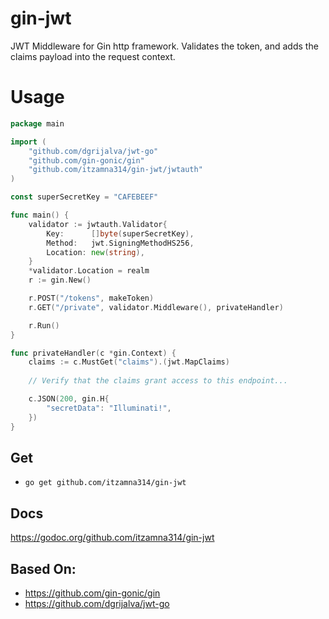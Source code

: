 # gin-jwt
JWT Middleware for Gin http framework.  Validates the token, and adds the claims payload into the request context.

# Usage
```go
package main

import (
	"github.com/dgrijalva/jwt-go"
	"github.com/gin-gonic/gin"
	"github.com/itzamna314/gin-jwt/jwtauth"
)

const superSecretKey = "CAFEBEEF"

func main() {
	validator := jwtauth.Validator{
		Key:      []byte(superSecretKey),
		Method:   jwt.SigningMethodHS256,
		Location: new(string),
	}
	*validator.Location = realm
	r := gin.New()

	r.POST("/tokens", makeToken)
	r.GET("/private", validator.Middleware(), privateHandler)

	r.Run()
}

func privateHandler(c *gin.Context) {
	claims := c.MustGet("claims").(jwt.MapClaims)
	
	// Verify that the claims grant access to this endpoint...

	c.JSON(200, gin.H{
		"secretData": "Illuminati!",
	})
}
```
## Get
* `go get github.com/itzamna314/gin-jwt`

## Docs
https://godoc.org/github.com/itzamna314/gin-jwt

## Based On:
* https://github.com/gin-gonic/gin
* https://github.com/dgrijalva/jwt-go
